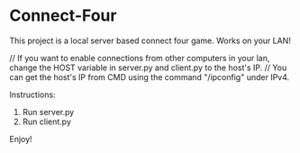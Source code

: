 # Connect-Four

This project is a local server based connect four game.
Works on your LAN!

// If you want to enable connections from other computers in your lan, change the HOST variable in server.py and client.py to the host's IP.
// You can get the host's IP from CMD using the command "/ipconfig" under IPv4.

Instructions:
1. Run server.py
2. Run client.py

Enjoy!
